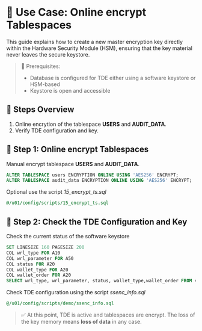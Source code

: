 # 🧪 Use Case: Online encrypt Tablespaces

This guide explains how to create a new master encryption key directly within the Hardware Security Module (HSM), ensuring that the key material never leaves the secure keystore.

> 📘 Prerequisites:
>
> - Database is configured for TDE either using a software keystore or HSM-based
> - Keystore is open and accessible

## 🔄 Steps Overview

1. Online encrytion of the tablespace **USERS** and **AUDIT_DATA**. 
2. Verify TDE configuration and key.

## 🔑 Step 1: Online encrypt Tablespaces

Manual encrypt tablespace **USERS** and **AUDIT_DATA**.

```sql
ALTER TABLESPACE users ENCRYPTION ONLINE USING 'AES256' ENCRYPT;
ALTER TABLESPACE audit_data ENCRYPTION ONLINE USING 'AES256' ENCRYPT;
```

Optional use the script *15_encrypt_ts.sql*

```sql
@/u01/config/scripts/15_encrypt_ts.sql
```

## 🔑 Step 2: Check the TDE Configuration and Key

Check the current status of the software keystore

```sql
SET LINESIZE 160 PAGESIZE 200
COL wrl_type FOR A10
COL wrl_parameter FOR A50
COL status FOR A20
COL wallet_type FOR A20
COL wallet_order FOR A20
SELECT wrl_type, wrl_parameter, status, wallet_type,wallet_order FROM v$encryption_wallet;
```

Check TDE configuration using the script *ssenc_info.sql*

```sql
@/u01/config/scripts/demo/ssenc_info.sql
```

> ✅ At this point, TDE is active and tablespaces are encrypt. The loss of the key memory means **loss of data** in any case.
